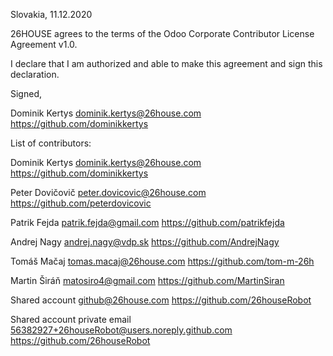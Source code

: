 Slovakia, 11.12.2020

26HOUSE agrees to the terms of the Odoo Corporate Contributor License
Agreement v1.0.

I declare that I am authorized and able to make this agreement and sign this
declaration.

Signed, 

Dominik Kertys dominik.kertys@26house.com https://github.com/dominikkertys

List of contributors:

Dominik Kertys dominik.kertys@26house.com https://github.com/dominikkertys

Peter Dovičovič peter.dovicovic@26house.com https://github.com/peterdovicovic

Patrik Fejda patrik.fejda@gmail.com https://github.com/patrikfejda

Andrej Nagy andrej.nagy@vdp.sk https://github.com/AndrejNagy

Tomáš Mačaj tomas.macaj@26house.com https://github.com/tom-m-26h 

Martin Širáň matosiro4@gmail.com https://github.com/MartinSiran

Shared account github@26house.com https://github.com/26houseRobot

Shared account private email 56382927+26houseRobot@users.noreply.github.com https://github.com/26houseRobot
